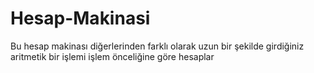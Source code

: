 # Hesap-Makinasi
Bu hesap makinası diğerlerinden farklı olarak uzun bir şekilde girdiğiniz aritmetik bir işlemi işlem önceliğine göre hesaplar
